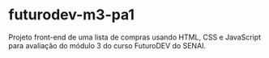 # futurodev-m3-pa1
Projeto front-end de uma lista de compras usando HTML, CSS e JavaScript para avaliação do módulo 3 do curso FuturoDEV do SENAI.
